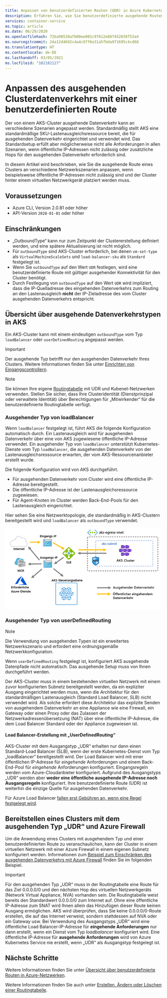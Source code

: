 ```yaml
---
title: Anpassen von benutzerdefinierten Routen (UDR) in Azure Kubernetes Service (AKS)
description: Erfahren Sie, wie Sie benutzerdefinierte ausgehende Routen in Azure Kubernetes Service (AKS) definieren.
services: container-service
ms.topic: article
ms.date: 06/29/2020
ms.openlocfilehash: 72ba90510afb00ee001c97612e88f452039f53a4
ms.sourcegitcommit: 24a12d4692c4a4c97f6e31a5fbda971695c4cd68
ms.translationtype: HT
ms.contentlocale: de-DE
ms.lasthandoff: 03/05/2021
ms.locfileid: "102182127"
---
```

# <a name="customize-cluster-egress-with-a-user-defined-route"></a>Anpassen des ausgehenden Clusterdatenverkehrs mit einer benutzerdefinierten Route

Der von einem AKS-Cluster ausgehende Datenverkehr kann an verschiedene Szenarien angepasst werden. Standardmäßig stellt AKS eine standardmäßige SKU-Lastenausgleichsressource bereit, die für ausgehenden Datenverkehr eingerichtet und verwendet wird. Das Standardsetup erfüllt aber möglicherweise nicht alle Anforderungen in allen Szenarien, wenn öffentliche IP-Adressen nicht zulässig oder zusätzliche Hops für den ausgehenden Datenverkehr erforderlich sind.

In diesem Artikel wird beschrieben, wie Sie die ausgehende Route eines Clusters an verschiedene Netzwerkszenarien anpassen, wenn beispielsweise öffentliche IP-Adressen nicht zulässig sind und der Cluster hinter einem virtuellen Netzwerkgerät platziert werden muss.

## <a name="prerequisites"></a>Voraussetzungen
* Azure CLI, Version 2.0.81 oder höher
* API-Version `2020-01-01` oder höher


## <a name="limitations"></a>Einschränkungen
* „OutboundType“ kann nur zum Zeitpunkt der Clustererstellung definiert werden, und eine spätere Aktualisierung ist nicht möglich.
* Für `outboundType` sind AKS-Cluster erforderlich, bei denen `vm-set-type` als `VirtualMachineScaleSets` und `load-balancer-sku` als `Standard` festgelegt ist.
* Wenn Sie `outboundType` auf den Wert `UDR` festlegen, wird eine benutzerdefinierte Route mit gültiger ausgehender Konnektivität für den Cluster benötigt.
* Durch Festlegung von `outboundType` auf den Wert `UDR` wird impliziert, dass die IP-Quelladresse des eingehenden Datenverkehrs zum Routing an den Lastenausgleich **nicht** der IP-Zieladresse des vom Cluster ausgehenden Datenverkehrs entspricht.

## <a name="overview-of-outbound-types-in-aks"></a>Übersicht über ausgehende Datenverkehrstypen in AKS

Ein AKS-Cluster kann mit einem eindeutigen `outboundType` vom Typ `loadBalancer` oder `userDefinedRouting` angepasst werden.

> [!IMPORTANT]
> Der ausgehende Typ betrifft nur den ausgehenden Datenverkehr Ihres Clusters. Weitere Informationen finden Sie unter [Einrichten von Eingangscontrollern](ingress-basic.md).

> [!NOTE]
> Sie können Ihre eigene [Routingtabelle][byo-route-table] mit UDR und Kubenet-Netzwerken verwenden. Stellen Sie sicher, dass Ihre Clusteridentität (Dienstprinzipal oder verwaltete Identität) über Berechtigungen für „Mitwirkender“ für die benutzerdefinierte Routingtabelle verfügt.

### <a name="outbound-type-of-loadbalancer"></a>Ausgehender Typ von loadBalancer

Wenn `loadBalancer` festgelegt ist, führt AKS die folgende Konfiguration automatisch durch. Ein Lastenausgleich wird für ausgehenden Datenverkehr über eine von AKS zugewiesene öffentliche IP-Adresse verwendet. Ein ausgehender Typ von `loadBalancer` unterstützt Kubernetes-Dienste vom Typ `loadBalancer`, die ausgehenden Datenverkehr von der Lastenausgleichsressource erwarten, der vom AKS-Ressourcenanbieter erstellt wurde.

Die folgende Konfiguration wird von AKS durchgeführt.
   * Für ausgehenden Datenverkehr vom Cluster wird eine öffentliche IP-Adresse bereitgestellt.
   * Die öffentliche IP-Adresse ist der Lastenausgleichsressource zugewiesen.
   * Für Agent-Knoten im Cluster werden Back-End-Pools für den Lastenausgleich eingerichtet.

Hier sehen Sie eine Netzwerktopologie, die standardmäßig in AKS-Clustern bereitgestellt wird und `loadBalancer` als `outboundType` verwendet.

![Diagramm der Eingangs-IP-Adresse und der Ausgangs-IP-Adresse. Der eingehende Datenverkehr wird an einen Lastenausgleich weitergeleitet, der Datenverkehr zu und von einem internen Cluster sowie anderen Datenverkehr an die Ausgangs-IP-Adresse weiterleitet. Von dort wird der Datenverkehr an das Internet, MCR, die von Azure benötigten Dienste und die AKS-Steuerungsebene weitergeleitet.](media/egress-outboundtype/outboundtype-lb.png)

### <a name="outbound-type-of-userdefinedrouting"></a>Ausgehender Typ von userDefinedRouting

> [!NOTE]
> Die Verwendung von ausgehenden Typen ist ein erweitertes Netzwerkszenario und erfordert eine ordnungsgemäße Netzwerkkonfiguration.

Wenn `userDefinedRouting` festgelegt ist, konfiguriert AKS ausgehende Datenpfade nicht automatisch. Das ausgehende Setup muss von Ihnen durchgeführt werden.

Der AKS-Cluster muss in einem bestehenden virtuellen Netzwerk mit einem zuvor konfigurierten Subnetz bereitgestellt werden, da ein expliziter Ausgang eingerichtet werden muss, wenn die Architektur für den standardmäßigen Lastenausgleich (Standard Load Balancer, SLB) nicht verwendet wird. Als solche erfordert diese Architektur das explizite Senden von ausgehendem Datenverkehr an eine Appliance wie eine Firewall, ein Gateway oder einen Proxy oder das Zulassen der Netzwerkadressenübersetzung (NAT) über eine öffentliche IP-Adresse, die dem Load Balancer Standard oder der Appliance zugewiesen ist.

#### <a name="load-balancer-creation-with-userdefinedrouting"></a>Load Balancer-Erstellung mit „UserDefinedRouting“

AKS-Cluster mit dem Ausgangstyp „UDR“ erhalten nur dann einen Standard-Load Balancer (SLB), wenn der erste Kubernetes-Dienst vom Typ „loadBalancer“ bereitgestellt wird. Der Load Balancer wird mit einer öffentlichen IP-Adresse für *eingehende* Anforderungen und einem Back-End-Pool für *eingehende* Anforderungen konfiguriert. Eingangsregeln werden vom Azure-Cloudanbieter konfiguriert. Aufgrund des Ausgangstyps „UDR“ werden aber **weder eine öffentliche ausgehende IP-Adresse noch Ausgangsregeln** konfiguriert. Ihre benutzerdefinierte Route (UDR) ist weiterhin die einzige Quelle für ausgehenden Datenverkehr.

Für Azure Load Balancer [fallen erst Gebühren an, wenn eine Regel festgelegt wird](https://azure.microsoft.com/pricing/details/load-balancer/).

## <a name="deploy-a-cluster-with-outbound-type-of-udr-and-azure-firewall"></a>Bereitstellen eines Clusters mit dem ausgehenden Typ „UDR“ und Azure Firewall

Um die Anwendung eines Clusters mit ausgehendem Typ und einer benutzerdefinierten Route zu veranschaulichen, kann der Cluster in einem virtuellen Netzwerk mit einer Azure Firewall in einem eigenen Subnetz konfiguriert werden. Informationen zum [Beispiel zum Einschränken des ausgehenden Datenverkehrs mit Azure Firewall](limit-egress-traffic.md#restrict-egress-traffic-using-azure-firewall) finden Sie im folgenden Beispiel.

> [!IMPORTANT]
> Für den ausgehenden Typ „UDR“ muss in der Routingtabelle eine Route für das Ziel 0.0.0.0/0 und den nächsten Hop des virtuellen Netzwerkgeräts (Network Virtual Appliance, NVA) vorhanden sein.
> Die Routingtabelle weist bereits den Standardwert 0.0.0.0/0 zum Internet auf. Ohne eine öffentliche IP-Adresse zum SNAT wird Ihnen allein das Hinzufügen dieser Route keinen Ausgang ermöglichen. AKS wird überprüfen, dass Sie keine 0.0.0.0/0-Route erstellen, die auf das Internet verweist, sondern stattdessen auf NVA oder ein Gateway usw. Bei Verwendung des Ausgangstyps „UDR“ wird eine öffentliche Load Balancer-IP-Adresse für **eingehende Anforderungen** nur dann erstellt, wenn ein Dienst vom Typ *loadbalancer* konfiguriert wird. Eine öffentliche IP-Adresse für **ausgehende Anforderungen** wird von Azure Kubernetes Service nie erstellt, wenn „UDR“ als Ausgangstyp festgelegt ist.

## <a name="next-steps"></a>Nächste Schritte

Weitere Informationen finden Sie unter [Übersicht über benutzerdefinierte Routen in Azure-Netzwerken](../virtual-network/virtual-networks-udr-overview.md).

Weitere Informationen finden Sie auch unter [Erstellen, Ändern oder Löschen einer Routingtabelle](../virtual-network/manage-route-table.md).

<!-- LINKS - internal -->
[az-aks-get-credentials]: /cli/azure/aks#az-aks-get-credentials
[byo-route-table]: configure-kubenet.md#bring-your-own-subnet-and-route-table-with-kubenet
